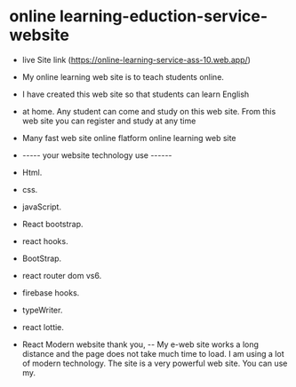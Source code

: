 # online learning-eduction-service-website
* live Site link (https://online-learning-service-ass-10.web.app/)

* My online learning web site is to teach students online.
* I have created this web site so that students can  learn English 
* at home. Any student can come and study on this web site. From this web site you can register and study at any time
* Many fast web site online flatform online learning web site

* ----- your website technology use ------
* Html.
* css. 
* javaScript.
* React bootstrap.
* react hooks.
* BootStrap.
* react router dom vs6.
* firebase hooks. 
* typeWriter.
* react lottie.
*  React Modern website thank you, -- My e-web site works a long distance and the page does not take much time to load. I am using a lot of modern technology. The site is a very powerful web site. You can use my. 





